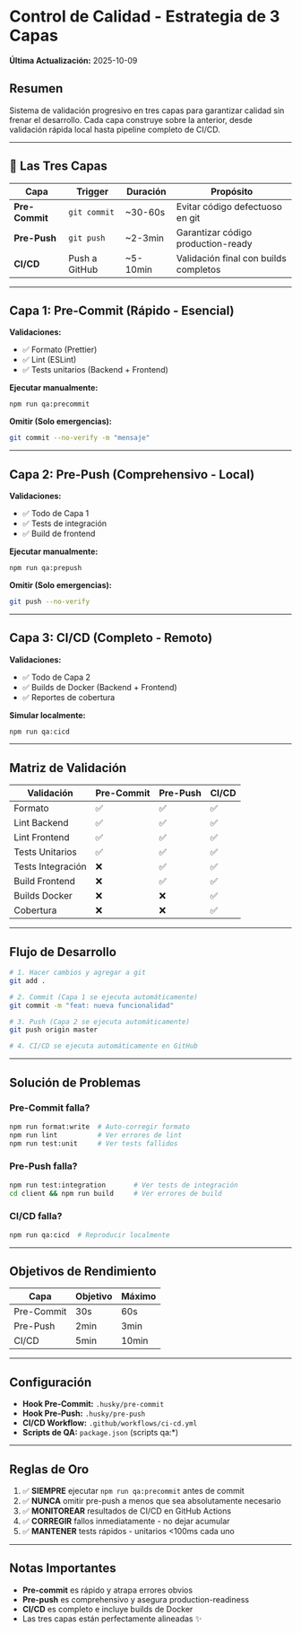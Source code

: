 # Control de Calidad - Estrategia de 3 Capas

**Última Actualización:** 2025-10-09

## Resumen

Sistema de validación progresivo en tres capas para garantizar calidad sin frenar el desarrollo. Cada capa construye sobre la anterior, desde validación rápida local hasta pipeline completo de CI/CD.

---

## 🎯 Las Tres Capas

| Capa | Trigger | Duración | Propósito |
|------|---------|----------|-----------|
| **Pre-Commit** | `git commit` | ~30-60s | Evitar código defectuoso en git |
| **Pre-Push** | `git push` | ~2-3min | Garantizar código production-ready |
| **CI/CD** | Push a GitHub | ~5-10min | Validación final con builds completos |

---

## Capa 1: Pre-Commit (Rápido - Esencial)

**Validaciones:**
- ✅ Formato (Prettier)
- ✅ Lint (ESLint)
- ✅ Tests unitarios (Backend + Frontend)

**Ejecutar manualmente:**
```bash
npm run qa:precommit
```

**Omitir (Solo emergencias):**
```bash
git commit --no-verify -m "mensaje"
```

---

## Capa 2: Pre-Push (Comprehensivo - Local)

**Validaciones:**
- ✅ Todo de Capa 1
- ✅ Tests de integración
- ✅ Build de frontend

**Ejecutar manualmente:**
```bash
npm run qa:prepush
```

**Omitir (Solo emergencias):**
```bash
git push --no-verify
```

---

## Capa 3: CI/CD (Completo - Remoto)

**Validaciones:**
- ✅ Todo de Capa 2
- ✅ Builds de Docker (Backend + Frontend)
- ✅ Reportes de cobertura

**Simular localmente:**
```bash
npm run qa:cicd
```

---

## Matriz de Validación

| Validación | Pre-Commit | Pre-Push | CI/CD |
|------------|-----------|----------|-------|
| Formato | ✅ | ✅ | ✅ |
| Lint Backend | ✅ | ✅ | ✅ |
| Lint Frontend | ✅ | ✅ | ✅ |
| Tests Unitarios | ✅ | ✅ | ✅ |
| Tests Integración | ❌ | ✅ | ✅ |
| Build Frontend | ❌ | ✅ | ✅ |
| Builds Docker | ❌ | ❌ | ✅ |
| Cobertura | ❌ | ❌ | ✅ |

---

## Flujo de Desarrollo

```bash
# 1. Hacer cambios y agregar a git
git add .

# 2. Commit (Capa 1 se ejecuta automáticamente)
git commit -m "feat: nueva funcionalidad"

# 3. Push (Capa 2 se ejecuta automáticamente)
git push origin master

# 4. CI/CD se ejecuta automáticamente en GitHub
```

---

## Solución de Problemas

### Pre-Commit falla?
```bash
npm run format:write  # Auto-corregir formato
npm run lint          # Ver errores de lint
npm run test:unit     # Ver tests fallidos
```

### Pre-Push falla?
```bash
npm run test:integration       # Ver tests de integración
cd client && npm run build     # Ver errores de build
```

### CI/CD falla?
```bash
npm run qa:cicd  # Reproducir localmente
```

---

## Objetivos de Rendimiento

| Capa | Objetivo | Máximo |
|------|----------|--------|
| Pre-Commit | 30s | 60s |
| Pre-Push | 2min | 3min |
| CI/CD | 5min | 10min |

---

## Configuración

- **Hook Pre-Commit:** `.husky/pre-commit`
- **Hook Pre-Push:** `.husky/pre-push`
- **CI/CD Workflow:** `.github/workflows/ci-cd.yml`
- **Scripts de QA:** `package.json` (scripts qa:*)

---

## Reglas de Oro

1. ✅ **SIEMPRE** ejecutar `npm run qa:precommit` antes de commit
2. ✅ **NUNCA** omitir pre-push a menos que sea absolutamente necesario
3. ✅ **MONITOREAR** resultados de CI/CD en GitHub Actions
4. ✅ **CORREGIR** fallos inmediatamente - no dejar acumular
5. ✅ **MANTENER** tests rápidos - unitarios <100ms cada uno

---

## Notas Importantes

- **Pre-commit** es rápido y atrapa errores obvios
- **Pre-push** es comprehensivo y asegura production-readiness
- **CI/CD** es completo e incluye builds de Docker
- Las tres capas están perfectamente alineadas ✨

